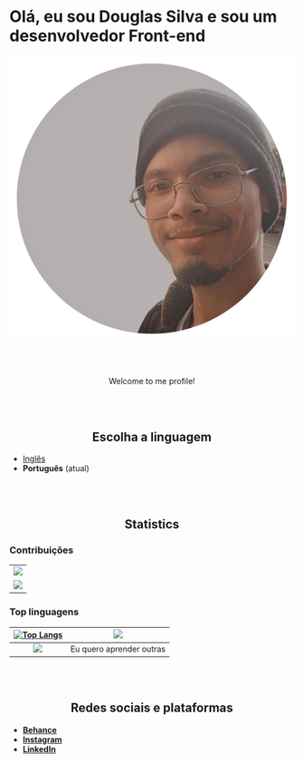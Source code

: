 # Olá, eu sou Douglas Silva e sou um desenvolvedor Front-end
![Foto do desenvolvedor Front-end Douglas Silva](/assets/me.png)

<br>
<br>
<p align="center">Welcome to me profile!</p>
<br>
<br>
<h2 align="center">Escolha a linguagem</h2>

* [Inglês](/README.md)
* **Português** (atual)
<br>
<br>
<h2 align="center">Statistics</h2>

### Contribuições
<table border="0">
  <tr>
    <td>
      <img src="https://github-readme-stats.vercel.app/api?username=devdouglasgfs&theme=tokyonight&show_icons=true&count_private=true&locale=pt-br&cache_seconds=14400&include_all_commits=true&rank_icon=github">
    </td>
  </tr>
  <tr>
    <td>
      <img src="http://github-profile-summary-cards.vercel.app/api/cards/profile-details?username=devdouglasgfs&theme=tokyonight&locale=pt-br">
    </td>
  </tr>
</table>


### Top linguagens
| [![Top Langs](https://github-readme-stats.vercel.app/api/top-langs/?username=devdouglasgfs&theme=tokyonight&layout=compact&locale=pt-br)](https://github.com/anuraghazra/github-readme-stats)| ![](http://github-profile-summary-cards.vercel.app/api/cards/repos-per-language?username=devdouglasgfs&theme=tokyonight&locale=pt-br)|
|:-:|:-:|
| ![](http://github-profile-summary-cards.vercel.app/api/cards/most-commit-language?username=devdouglasgfs&theme=tokyonight&locale=pt-br)|Eu quero aprender outras|
<br>
<br>
<h2 align="center">Redes sociais e plataformas</h2>

* [**Behance**](https://www.behance.net/devdouglassilva)
* [**Instagram**](https://instagram.com/douglassilva_developer?igshid=MzNlNGNkZWQ4Mg==)
* [**LinkedIn**](https://www.linkedin.com/in/developer-douglas-silva)